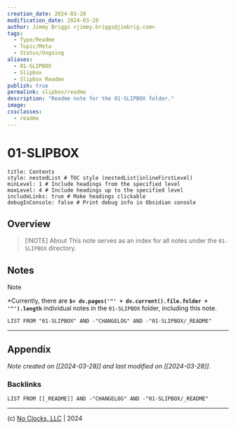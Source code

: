 ```yaml
---
creation_date: 2024-03-28
modification_date: 2024-03-28
author: Jimmy Briggs <jimmy.briggs@jimbrig.com>
tags:
  - Type/Readme
  - Topic/Meta
  - Status/Ongoing
aliases:
  - 01-SLIPBOX
  - Slipbox
  - Slipbox Readme
publish: true
permalink: slipbox/readme
description: "Readme note for the 01-SLIPBOX folder."
image:
cssclasses:
  - readme
---
```



# 01-SLIPBOX

```table-of-contents
title: Contents 
style: nestedList # TOC style (nestedList|inlineFirstLevel)
minLevel: 1 # Include headings from the specified level
maxLevel: 4 # Include headings up to the specified level
includeLinks: true # Make headings clickable
debugInConsole: false # Print debug info in Obsidian console
```

## Overview

> [!NOTE] About
> This note serves as an index for all notes under the `01-SLIPBOX` directory.

## Notes

> [!NOTE]
> *Currently, there are **`$= dv.pages('"' + dv.current().file.folder + '"').length`**  individual notes in the `01-SLIPBOX` folder, including this note.

```dataview
LIST FROM "01-SLIPBOX" AND -"CHANGELOG" AND -"01-SLIPBOX/_README"
```

***

## Appendix

*Note created on [[2024-03-28]] and last modified on [[2024-03-28]].*

### Backlinks

```dataview
LIST FROM [[_README]] AND -"CHANGELOG" AND -"01-SLIPBOX/_README"
```

***

(c) [No Clocks, LLC](https://github.com/noclocks) | 2024